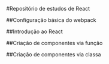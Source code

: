 #Repositório de estudos de React

##Configuração básica do webpack

##Introdução ao React

##Criação de componentes via função

##Criação de componentes via classa
